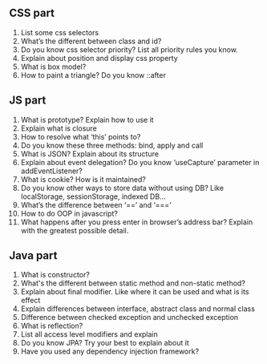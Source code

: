 ## CSS part
1. List some css selectors
2. What’s the different between class and id?
3. Do you know css selector priority? List all priority rules you know.
4. Explain about position and display css property
5. What is box model?
6. How to paint a triangle? Do you know ::after

## JS part
1. What is prototype? Explain how to use it
2. Explain what is closure
3. How to resolve what ‘this’ points to?
4. Do you know these three methods: bind, apply and call
5. What is JSON? Explain about its structure
6. Explain about event delegation? Do you know ‘useCapture’ parameter in addEventListener?
7. What is cookie? How is it maintained?
8. Do you know other ways to store data without using DB? Like localStorage, sessionStorage, indexed DB…
9. What’s the difference between ‘==’ and ‘===’
10. How to do OOP in javascript?
11. What happens after you press enter in browser’s address bar?  Explain with the greatest possible detail.

## Java part
1. What is constructor?
2. What's the different between static method and non-static method?
3. Explain about final modifier. Like where it can be used and what is its effect
4. Explain differences between interface, abstract class and normal class
5. Difference between checked exception and unchecked exception
6. What is reflection?
7. List all access level modifiers and explain
8. Do you know JPA? Try your best to explain about it
9. Have you used any dependency injection framework?